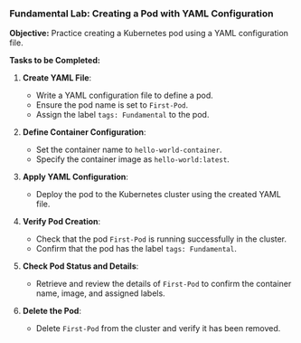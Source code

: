 ### Fundamental Lab: Creating a Pod with YAML Configuration

**Objective:** Practice creating a Kubernetes pod using a YAML configuration file.

**Tasks to be Completed:**

1. **Create YAML File**:
   - Write a YAML configuration file to define a pod.
   - Ensure the pod name is set to `First-Pod`.
   - Assign the label `tags: Fundamental` to the pod.

2. **Define Container Configuration**:
   - Set the container name to `hello-world-container`.
   - Specify the container image as `hello-world:latest`.

3. **Apply YAML Configuration**:
   - Deploy the pod to the Kubernetes cluster using the created YAML file.

4. **Verify Pod Creation**:
   - Check that the pod `First-Pod` is running successfully in the cluster.
   - Confirm that the pod has the label `tags: Fundamental`.

5. **Check Pod Status and Details**:
   - Retrieve and review the details of `First-Pod` to confirm the container name, image, and assigned labels.

6. **Delete the Pod**:
   - Delete `First-Pod` from the cluster and verify it has been removed. 
